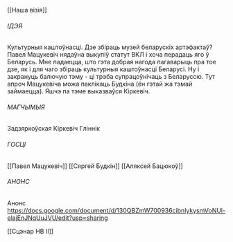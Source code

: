 [[Наша візія]]

###### ІДЭЯ
Культурныя каштоўнасці. Дзе збіраць музей беларускіх артэфактаў?
Павел Мацукевіч нядаўна выкупіў статут ВКЛ і хоча перадаць яго ў Беларусь. Мне падаецца, што гэта добрая нагода пагаварыць пра тое дзе, як і для чаго збіраць культурныя каштоўнасці Беларусі. Ну і закрануць балючую тэму - ці трэба супрацоўнічаць з Беларуссю.
Тут апроч Мацукевіча можа паклікаць Будкіна (ён гэтай жа тэмай займаецца). Яшчэ па тэме выказваўся Кіркевіч.

###### МАГЧЫМЫЯ
Задзяркоўская
Кіркевіч
Гліннік

###### ГОСЦІ
[[Павел Мацукевіч]]
[[Сяргей Будкін]]
[[Аляксей Бацюкоў]]
###### АНОНС
Анонс
https://docs.google.com/document/d/130QBZmW700936cibnlykysmVoNUl-elajEnJNqUuJVU/edit?usp=sharing

[[Сцэнар НВ ІІ]]
